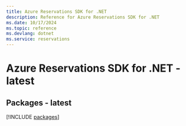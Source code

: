 ```yaml
---
title: Azure Reservations SDK for .NET
description: Reference for Azure Reservations SDK for .NET
ms.date: 10/17/2024
ms.topic: reference
ms.devlang: dotnet
ms.service: reservations
---
```

# Azure Reservations SDK for .NET - latest
## Packages - latest
[!INCLUDE [packages](reservations-index.md)]